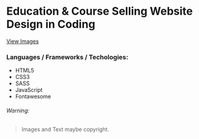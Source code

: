 # Education & Course Selling Website Design in Coding

[View Images](https://imgur.com/gallery/1TumaRZ)

### Languages / Frameworks / Techologies:

- HTML5
- CSS3
- SASS
- JavaScript
- Fontawesome

###### Warning:

> Images and Text maybe copyright.
